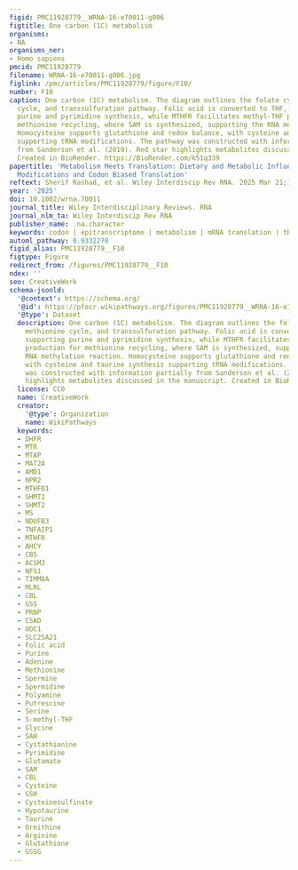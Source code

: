 ```yaml
---
figid: PMC11928779__WRNA-16-e70011-g006
figtitle: One carbon (1C) metabolism
organisms:
- NA
organisms_ner:
- Homo sapiens
pmcid: PMC11928779
filename: WRNA-16-e70011-g006.jpg
figlink: /pmc/articles/PMC11928779/figure/F10/
number: F10
caption: One carbon (1C) metabolism. The diagram outlines the folate cycle, methionine
  cycle, and transsulfuration pathway. Folic acid is converted to THF, supporting
  purine and pyrimidine synthesis, while MTHFR facilitates methyl‐THF production for
  methionine recycling, where SAM is synthesized, supporting the RNA methylation reaction.
  Homocysteine supports glutathione and redox balance, with cysteine and taurine synthesis
  supporting tRNA modifications. The pathway was constructed with information partially
  from Sanderson et al. (2019). Red star highlights metabolites discussed in the manuscript.
  Created in BioRender. https://BioRender.com/k51q339
papertitle: 'Metabolism Meets Translation: Dietary and Metabolic Influences on tRNA
  Modifications and Codon Biased Translation'
reftext: Sherif Rashad, et al. Wiley Interdiscip Rev RNA. 2025 Mar 21;16(2).
year: '2025'
doi: 10.1002/wrna.70011
journal_title: Wiley Interdisciplinary Reviews. RNA
journal_nlm_ta: Wiley Interdiscip Rev RNA
publisher_name: .na.character
keywords: codon | epitranscriptome | metabolism | mRNA translation | tRNA modifications
automl_pathway: 0.9332278
figid_alias: PMC11928779__F10
figtype: Figure
redirect_from: /figures/PMC11928779__F10
ndex: ''
seo: CreativeWork
schema-jsonld:
  '@context': https://schema.org/
  '@id': https://pfocr.wikipathways.org/figures/PMC11928779__WRNA-16-e70011-g006.html
  '@type': Dataset
  description: One carbon (1C) metabolism. The diagram outlines the folate cycle,
    methionine cycle, and transsulfuration pathway. Folic acid is converted to THF,
    supporting purine and pyrimidine synthesis, while MTHFR facilitates methyl‐THF
    production for methionine recycling, where SAM is synthesized, supporting the
    RNA methylation reaction. Homocysteine supports glutathione and redox balance,
    with cysteine and taurine synthesis supporting tRNA modifications. The pathway
    was constructed with information partially from Sanderson et al. (2019). Red star
    highlights metabolites discussed in the manuscript. Created in BioRender. https://BioRender.com/k51q339
  license: CC0
  name: CreativeWork
  creator:
    '@type': Organization
    name: WikiPathways
  keywords:
  - DHFR
  - MTR
  - MTAP
  - MAT2A
  - AMD1
  - NPR2
  - MTHFD1
  - SHMT1
  - SHMT2
  - MS
  - NDUFB3
  - TNFAIP1
  - MTHFR
  - AHCY
  - CBS
  - ACSM3
  - NFS1
  - TIMM8A
  - MLRL
  - CBL
  - GSS
  - PRNP
  - CSAD
  - ODC1
  - SLC25A21
  - Folic acid
  - Purine
  - Adenine
  - Methionine
  - Spermine
  - Spermidine
  - Polyamine
  - Putrescine
  - Serine
  - 5-methyl-THF
  - Glycine
  - SAH
  - Cystathionine
  - Pyrimidine
  - Glutamate
  - SAM
  - CBL
  - Cysteine
  - GSH
  - Cysteinesulfinate
  - Hypotaurine
  - Taurine
  - Ornithine
  - Arginine
  - Glutathione
  - GSSG
---
```

